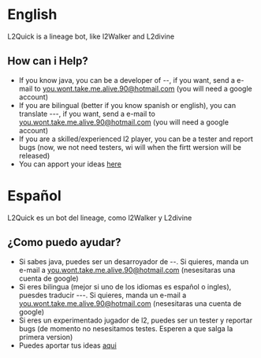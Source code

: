 # English #
L2Quick is a lineage bot, like l2Walker and L2divine

## How can i Help? ##
  * If you know java, you can be a developer of --, if you want, send a e-mail to [you.wont.take.me.alive.90@hotmail.com](mailto:you.wont.take.me.alive.90@hotmail.com) (you will need a google account)
  * If you are bilingual (better if you know spanish or english), you can translate ---, if you want, send a e-mail to [you.wont.take.me.alive.90@hotmail.com](mailto:you.wont.take.me.alive.90@hotmail.com) (you will need a google account)
  * If you are a skilled/experienced l2 player, you can be a tester and report bugs (now, we not need testers, wi will when the firtt wersion will be released)
  * You can apport your ideas [here](http://code.google.com/p/l2quick/issues/entry?template=Freature%20request)

# Español #
L2Quick es un bot del lineage, como l2Walker y L2divine

## ¿Como puedo ayudar? ##
  * Si sabes java, puedes ser un desarroyador de  --. Si quieres, manda un e-mail a [you.wont.take.me.alive.90@hotmail.com](mailto:you.wont.take.me.alive.90@hotmail.com) (nesesitaras una cuenta de google)
  * Si eres bilingua (mejor si uno de los idiomas es español o ingles), puesdes traducir ---. Si quieres, manda un e-mail a [you.wont.take.me.alive.90@hotmail.com](mailto:you.wont.take.me.alive.90@hotmail.com) (nesesitaras una cuenta de google)
  * Si eres un experimentado jugador de l2, puedes ser un tester y reportar bugs (de momento no nesesitamos testes. Esperen a que salga la primera version)
  * Puedes aportar tus ideas [aqui](http://code.google.com/p/l2quick/issues/entry?template=Freature%20request)